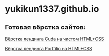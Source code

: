 # yukikun1337.github.io
## Готовая вёрстка сайтов:

[Вёрстка лендинга Cuda на чистом HTML+CSS ](https://yukikun1337.github.io/Cuda/)

[Вёрстка лендинга Portfilio на HTML+CSS ](https://yukikun1337.github.io/portfolio/)
